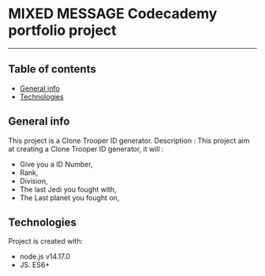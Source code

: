 # MIXED MESSAGE Codecademy portfolio project

*******************************************

## Table of contents

* [General info](#general-info)
* [Technologies](#technologies)

## General info

This project is a Clone Trooper ID generator.
Description : This project aim at creating a Clone Trooper ID generator, it will :
- Give you a ID Number,
- Rank,
- Division,
- The last Jedi you fought with,
- The Last planet you fought on,

## Technologies

Project is created with:
- node.js v14.17.0
- JS. ES6+
